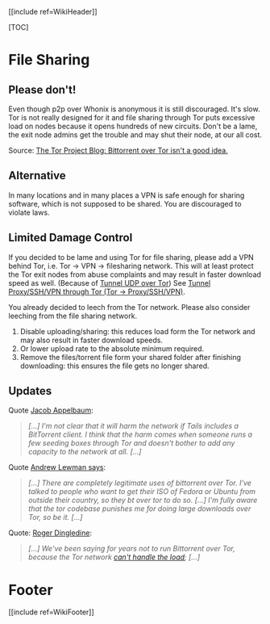 [[include ref=WikiHeader]]

[TOC]

# File Sharing #
## Please don't! ##
Even though p2p over Whonix is anonymous it is still discouraged. It's slow. Tor is not really designed for it and file sharing through Tor puts excessive load on nodes because it opens hundreds of new circuits. Don't be a lame, the exit node admins get the trouble and may shut their node, at our all cost.

Source: [The Tor Project Blog: Bittorrent over Tor isn't a good idea.](https://blog.torproject.org/blog/bittorrent-over-tor-isnt-good-idea)

## Alternative ##
In many locations and in many places a VPN is safe enough for sharing software, which is not supposed to be shared. You are discouraged to violate laws.

## Limited Damage Control ##
If you decided to be lame and using Tor for file sharing, please add a VPN behind Tor, i.e. Tor -> VPN -> filesharing network. This will at least protect the Tor exit nodes from abuse complaints and may result in faster download speed as well. (Because of [Tunnel UDP over Tor](https://sourceforge.net/p/whonix/wiki/TunnelUDPoverTor/)) See [Tunnel Proxy/SSH/VPN through Tor (Tor -> Proxy/SSH/VPN)](https://sourceforge.net/p/whonix/wiki/Tunnel_Proxy_or_SSH_or_VPN_through_Tor/).

You already decided to leech from the Tor network. Please also consider leeching from the file sharing network.
1. Disable uploading/sharing: this reduces load form the Tor network and may also result in faster download speeds.
2. Or lower upload rate to the absolute minimum required.
3. Remove the files/torrent file form your shared folder after finishing downloading: this ensures the file gets no longer shared.

## Updates ##

Quote [Jacob Appelbaum](https://lists.torproject.org/pipermail/tor-talk/2011-December/022376.html):

> *\[...\] I'm not clear that it will harm the network if Tails includes a
BitTorrent client. I think that the harm comes when someone runs a few
seeding boxes through Tor and doesn't bother to add any capacity to the
network at all. \[...\]*

Quote [Andrew Lewman says](https://lists.torproject.org/pipermail/tor-talk/2011-December/022369.html):

> *\[...\] There are completely legitimate uses of bittorrent over Tor. I've talked to people who want to get their ISO of Fedora or Ubuntu from outside their country, so they bt over tor to do so. \[...\] I'm fully aware that the tor codebase punishes me for doing large downloads over Tor, so be it. \[...\]*

Quote: [Roger Dingledine](https://blog.torproject.org/blog/bittorrent-over-tor-isnt-good-idea):

> *\[...\] We've been saying for years not to run Bittorrent over Tor, because the Tor network [can't handle the load](https://blog.torproject.org/blog/why-tor-is-slow); \[...\]*

# Footer #
[[include ref=WikiFooter]]